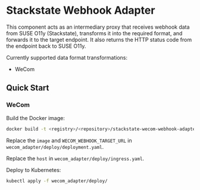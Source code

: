 # Stackstate Webhook Adapter

This component acts as an intermediary proxy that receives webhook data from SUSE O11y (Stackstate), transforms it into the required format, and forwards it to the target endpoint. It also returns the HTTP status code from the endpoint back to SUSE O11y.

Currently supported data format transformations:

- WeCom

## Quick Start

### WeCom

Build the Docker image:

```bash
docker build -t <registry>/<repository>/stackstate-wecom-webhook-adapter:<tag> -f wecom_adapter/Dockerfile .
```

Replace the `image` and `WECOM_WEBHOOK_TARGET_URL` in `wecom_adapter/deploy/deployment.yaml`.

Replace the `host` in `wecom_adapter/deploy/ingress.yaml`.

Deploy to Kubernetes:

```bash
kubectl apply -f wecom_adapter/deploy/
```
